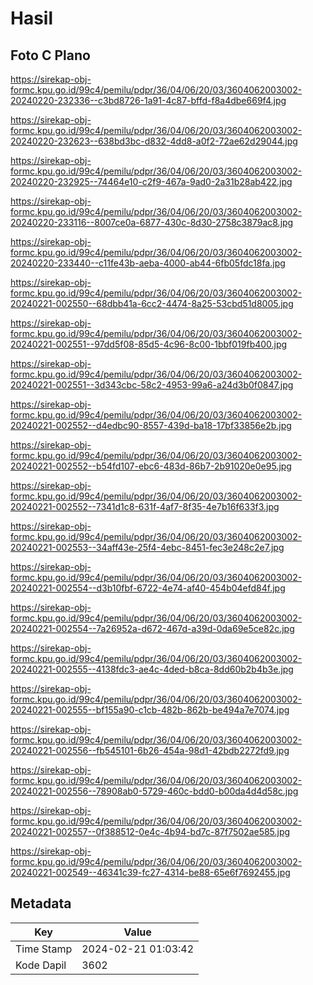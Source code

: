 # Hasil

## Foto C Plano

https://sirekap-obj-formc.kpu.go.id/99c4/pemilu/pdpr/36/04/06/20/03/3604062003002-20240220-232336--c3bd8726-1a91-4c87-bffd-f8a4dbe669f4.jpg

https://sirekap-obj-formc.kpu.go.id/99c4/pemilu/pdpr/36/04/06/20/03/3604062003002-20240220-232623--638bd3bc-d832-4dd8-a0f2-72ae62d29044.jpg

https://sirekap-obj-formc.kpu.go.id/99c4/pemilu/pdpr/36/04/06/20/03/3604062003002-20240220-232925--74464e10-c2f9-467a-9ad0-2a31b28ab422.jpg

https://sirekap-obj-formc.kpu.go.id/99c4/pemilu/pdpr/36/04/06/20/03/3604062003002-20240220-233116--8007ce0a-6877-430c-8d30-2758c3879ac8.jpg

https://sirekap-obj-formc.kpu.go.id/99c4/pemilu/pdpr/36/04/06/20/03/3604062003002-20240220-233440--c11fe43b-aeba-4000-ab44-6fb05fdc18fa.jpg

https://sirekap-obj-formc.kpu.go.id/99c4/pemilu/pdpr/36/04/06/20/03/3604062003002-20240221-002550--68dbb41a-6cc2-4474-8a25-53cbd51d8005.jpg

https://sirekap-obj-formc.kpu.go.id/99c4/pemilu/pdpr/36/04/06/20/03/3604062003002-20240221-002551--97dd5f08-85d5-4c96-8c00-1bbf019fb400.jpg

https://sirekap-obj-formc.kpu.go.id/99c4/pemilu/pdpr/36/04/06/20/03/3604062003002-20240221-002551--3d343cbc-58c2-4953-99a6-a24d3b0f0847.jpg

https://sirekap-obj-formc.kpu.go.id/99c4/pemilu/pdpr/36/04/06/20/03/3604062003002-20240221-002552--d4edbc90-8557-439d-ba18-17bf33856e2b.jpg

https://sirekap-obj-formc.kpu.go.id/99c4/pemilu/pdpr/36/04/06/20/03/3604062003002-20240221-002552--b54fd107-ebc6-483d-86b7-2b91020e0e95.jpg

https://sirekap-obj-formc.kpu.go.id/99c4/pemilu/pdpr/36/04/06/20/03/3604062003002-20240221-002552--7341d1c8-631f-4af7-8f35-4e7b16f633f3.jpg

https://sirekap-obj-formc.kpu.go.id/99c4/pemilu/pdpr/36/04/06/20/03/3604062003002-20240221-002553--34aff43e-25f4-4ebc-8451-fec3e248c2e7.jpg

https://sirekap-obj-formc.kpu.go.id/99c4/pemilu/pdpr/36/04/06/20/03/3604062003002-20240221-002554--d3b10fbf-6722-4e74-af40-454b04efd84f.jpg

https://sirekap-obj-formc.kpu.go.id/99c4/pemilu/pdpr/36/04/06/20/03/3604062003002-20240221-002554--7a26952a-d672-467d-a39d-0da69e5ce82c.jpg

https://sirekap-obj-formc.kpu.go.id/99c4/pemilu/pdpr/36/04/06/20/03/3604062003002-20240221-002555--4138fdc3-ae4c-4ded-b8ca-8dd60b2b4b3e.jpg

https://sirekap-obj-formc.kpu.go.id/99c4/pemilu/pdpr/36/04/06/20/03/3604062003002-20240221-002555--bf155a90-c1cb-482b-862b-be494a7e7074.jpg

https://sirekap-obj-formc.kpu.go.id/99c4/pemilu/pdpr/36/04/06/20/03/3604062003002-20240221-002556--fb545101-6b26-454a-98d1-42bdb2272fd9.jpg

https://sirekap-obj-formc.kpu.go.id/99c4/pemilu/pdpr/36/04/06/20/03/3604062003002-20240221-002556--78908ab0-5729-460c-bdd0-b00da4d4d58c.jpg

https://sirekap-obj-formc.kpu.go.id/99c4/pemilu/pdpr/36/04/06/20/03/3604062003002-20240221-002557--0f388512-0e4c-4b94-bd7c-87f7502ae585.jpg

https://sirekap-obj-formc.kpu.go.id/99c4/pemilu/pdpr/36/04/06/20/03/3604062003002-20240221-002549--46341c39-fc27-4314-be88-65e6f7692455.jpg


## Metadata

| Key        | Value               |
| ---------- | ------------------- |
| Time Stamp | 2024-02-21 01:03:42 |
| Kode Dapil | 3602                |



